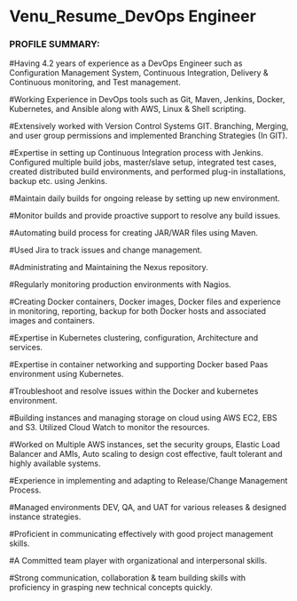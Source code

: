 
# Venu_Resume_DevOps Engineer

### PROFILE SUMMARY:  ###

#Having 4.2 years of experience as a DevOps Engineer such as Configuration Management System, Continuous Integration, Delivery & Continuous monitoring, and Test management.

#Working Experience in DevOps tools such as Git, Maven, Jenkins, Docker, Kubernetes, and Ansible along with AWS, Linux & Shell scripting.

#Extensively worked with Version Control Systems GIT. Branching, Merging, and user group permissions and implemented Branching Strategies (In GIT).

#Expertise in setting up Continuous Integration process with Jenkins. Configured multiple build jobs, master/slave setup, integrated test cases, created distributed build environments, and performed plug-in installations, backup etc. using Jenkins.
	
#Maintain daily builds for ongoing release by setting up new environment.
	
#Monitor builds and provide proactive support to resolve any build issues.

#Automating build process for creating JAR/WAR files using Maven.

#Used Jira to track issues and change management.

#Administrating and Maintaining the Nexus repository.
	
#Regularly monitoring production environments with Nagios.

#Creating Docker containers, Docker images, Docker files and experience in monitoring, reporting, backup for both Docker hosts and associated images and containers.

#Expertise in Kubernetes clustering, configuration, Architecture and services.

#Expertise in container networking and supporting Docker based Paas environment using Kubernetes.

#Troubleshoot and resolve issues within the Docker and kubernetes environment.

#Building instances and managing storage on cloud using AWS EC2, EBS and S3. Utilized Cloud Watch to monitor the resources.

#Worked on Multiple AWS instances, set the security groups, Elastic Load Balancer and AMIs, Auto scaling to design cost effective, fault tolerant and highly available systems.

#Experience in implementing and adapting to Release/Change Management Process.

#Managed environments DEV, QA, and UAT for various releases & designed instance strategies.

#Proficient in communicating effectively with good project management skills.

#A Committed team player with organizational and interpersonal skills. 

#Strong communication, collaboration & team building skills with proficiency in grasping new technical concepts quickly.
